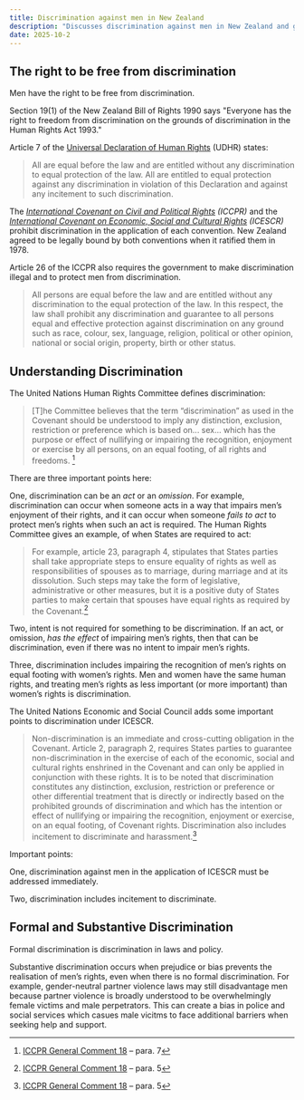 ```yaml
---
title: Discrimination against men in New Zealand
description: "Discusses discrimination against men in New Zealand and gives clear examples."
date: 2025-10-2
---
```


## The right to be free from discrimination
Men have the right to be free from discrimination.

Section 19(1) of the New Zealand Bill of Rights 1990 says "Everyone has the right to freedom from discrimination on the grounds of discrimination in the Human Rights Act 1993."

Article 7 of the [Universal Declaration of Human Rights](https://www.un.org/en/about-us/universal-declaration-of-human-rights) (UDHR) states:

> All are equal before the law and are entitled without any discrimination to equal protection of the law. All are entitled to equal protection against any discrimination in violation of this Declaration and against any incitement to such discrimination.

The *[International Covenant on Civil and Political Rights](https://www.ohchr.org/en/instruments-mechanisms/instruments/international-covenant-civil-and-political-rights) (ICCPR)* and the *[International Covenant on Economic, Social and Cultural Rights](https://www.ohchr.org/en/instruments-mechanisms/instruments/international-covenant-economic-social-and-cultural-rights) (ICESCR)* prohibit discrimination in the application of each convention. New Zealand agreed to be legally bound by both conventions when it ratified them in 1978. 

Article 26 of the ICCPR also requires the government to make discrimination illegal and to protect men from discrimination.

> All persons are equal before the law and are entitled without any discrimination to the equal protection of the law. In this respect, the law shall prohibit any discrimination and guarantee to all persons equal and effective protection against discrimination on any ground such as race, colour, sex, language, religion, political or other opinion, national or social origin, property, birth or other status.

## Understanding Discrimination
The United Nations Human Rights Committee defines discrimination:

> [T]he Committee believes that the term “discrimination” as used in the Covenant should be understood to imply any distinction, exclusion, restriction or preference which is based on... sex... which has the purpose or effect of nullifying or impairing the recognition, enjoyment or exercise by all persons, on an equal footing, of all rights and freedoms. [^1]

There are three important points here:

One, discrimination can be an *act* or an *omission*.  For example, discrimination can occur when someone acts in a way that impairs men’s enjoyment of their rights, and it can occur when someone *fails to act* to protect men’s rights when such an act is required. The Human Rights Committee gives an example, of when States are required to act:

> For example, article 23, paragraph 4, stipulates that States parties shall take appropriate steps to ensure equality of rights as well as responsibilities of spouses as to marriage, during marriage and at its dissolution. Such steps may take the form of legislative, administrative or other measures, but it is a positive duty of States parties to make certain that spouses have equal rights as required by the Covenant.[^2]

Two, intent is not required for something to be discrimination. If an act, or omission, *has the effect* of impairing men’s rights, then that can be discrimination, even if there was no intent to impair men’s rights.

Three, discrimination includes impairing the recognition of men’s rights on equal footing with women’s rights. Men and women have the same human rights, and treating men’s rights as less important (or more important) than women’s rights is discrimination. 

The United Nations Economic and Social Council adds some important points to discrimination under ICESCR.

> Non-discrimination is an immediate and cross-cutting obligation in the Covenant. Article 2, paragraph 2, requires States parties to guarantee non-discrimination in the exercise of each of the economic, social and cultural rights enshrined in the Covenant and can only be applied in conjunction with these rights. It is to be noted that discrimination constitutes any distinction, exclusion, restriction or preference or other differential treatment that is directly or indirectly based on the prohibited grounds of discrimination and which has the intention or effect of nullifying or impairing the recognition, enjoyment or exercise, on an equal footing, of Covenant rights. Discrimination also includes incitement to discriminate and harassment.[^2] 

Important points:

One, discrimination against men in the application of ICESCR must be addressed immediately.

Two, discrimination includes incitement to discriminate. 

## Formal and Substantive Discrimination

Formal discrimination is discrimination in laws and policy. 

Substantive discrimination occurs when prejudice or bias prevents the realisation of men’s rights, even when there is no formal discrimination. For example, gender-neutral partner violence laws may still disadvantage men because partner violence is broadly understood to be overwhelmingly female victims and male perpetrators. This can create a bias in police and social services which casues male vicitms to face additional barriers when seeking help and support.







[^1]: [ICCPR General Comment 18](https://www.refworld.org/sites/default/files/legacy-pdf/en/1989-11/453883fa8.pdf) – para. 7
[^2]: [ICCPR General Comment 18](https://www.refworld.org/sites/default/files/legacy-pdf/en/1989-11/453883fa8.pdf) – para. 5
[^3]: ICESCR General Comment 20 – para. 7
